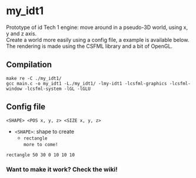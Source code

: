 # my_idt1

Prototype of id Tech 1 engine: move around in a pseudo-3D world, using x, y and z axis. <br>
Create a world more easily using a config file, a example is available below. <br>
The rendering is made using the CSFML library and a bit of OpenGL.

## Compilation

```shell
make re -C ./my_idt1/
gcc main.c -o my_idt1 -L./my_idt1/ -lmy-idt1 -lcsfml-graphics -lcsfml-window -lcsfml-system -lGL -lGLU
```

## Config file

```
<SHAPE> <POS x, y, z> <SIZE x, y, z>
```

- `<SHAPE>`: shape to create
  - `rectangle` <br>
`more to come!`

```
rectangle 50 30 0 10 10 10
```

### Want to make it work? Check the wiki!
